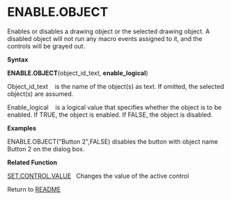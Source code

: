 # ENABLE.OBJECT

Enables or disables a drawing object or the selected drawing object. A
disabled object will not run any macro events assigned to it, and the
controls will be grayed out.

**Syntax**

**ENABLE.OBJECT**(object\_id\_text, **enable\_logical**)

Object\_id\_text&nbsp;&nbsp;&nbsp;&nbsp;is the name of the object(s) as
text. If omitted, the selected object(s) are assumed.

Enable\_logical&nbsp;&nbsp;&nbsp;&nbsp;is a logical value that specifies
whether the object is to be enabled. If TRUE, the object is enabled. If
FALSE, the object is disabled.

**Examples**

ENABLE.OBJECT("Button 2",FALSE) disables the button with object name
Button 2 on the dialog box.

**Related Function**

[SET.CONTROL.VALUE](SET.CONTROL.VALUE.md)&nbsp;&nbsp;&nbsp;Changes the value of the active
control



Return to [README](README.md)

